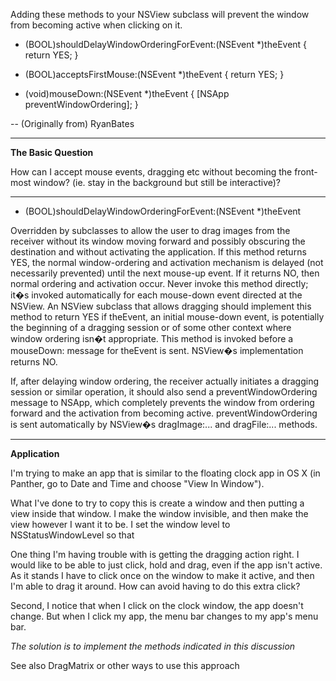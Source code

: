 Adding these methods to your NSView subclass will prevent the window from becoming active when clicking on it.

    
- (BOOL)shouldDelayWindowOrderingForEvent:(NSEvent *)theEvent
{
        return YES;
}

- (BOOL)acceptsFirstMouse:(NSEvent *)theEvent
{
        return YES; 
}

- (void)mouseDown:(NSEvent *)theEvent
{
        [NSApp preventWindowOrdering]; 
}


-- (Originally from) RyanBates

----

**The Basic Question**

How can I accept mouse events, dragging etc without becoming the front-most window? (ie. stay in the background but still be interactive)?

----

- (BOOL)shouldDelayWindowOrderingForEvent:(NSEvent *)theEvent

Overridden by subclasses to allow the user to drag images from the receiver without its window moving forward and possibly obscuring the destination and without activating the application. If this method returns YES, the normal window-ordering and activation mechanism is delayed (not necessarily prevented) until the next mouse-up event. If it returns NO, then normal ordering and activation occur. Never invoke this method directly; it�s invoked automatically for each mouse-down event directed at the NSView.
An NSView subclass that allows dragging should implement this method to return YES if theEvent, an initial mouse-down event, is potentially the beginning of a dragging session or of some other context where window ordering isn�t appropriate. This method is invoked before a mouseDown: message for theEvent is sent. NSView�s implementation returns NO.

If, after delaying window ordering, the receiver actually initiates a dragging session or similar operation, it should also send a preventWindowOrdering message to NSApp, which completely prevents the window from ordering forward and the activation from becoming active. preventWindowOrdering is sent automatically by NSView�s dragImage:... and dragFile:... methods.

----

**Application**

I'm trying to make an app that is similar to the floating clock app in OS X (in Panther, go to Date and Time and choose "View In Window").

What I've done to try to copy this is create a window and then putting a view inside that window.  I make the window invisible, and then make the view however I want it to be.  I set the window level to NSStatusWindowLevel so that 

One thing I'm having trouble with is getting the dragging action right.  I would like to be able to just click, hold and drag, even if the app isn't active.  As it stands I have to click once on the window to make it active, and then I'm able to drag it around.  How can avoid having to do this extra click?

Second, I notice that when I click on the clock window, the app doesn't change.  But when I click my app, the menu bar changes to my app's menu bar.

*The solution is to implement the methods indicated in this discussion*

See also DragMatrix or other ways to use this approach
